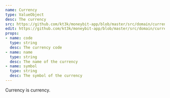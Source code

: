 ```yaml
---
name: Currency
type: ValueObject
desc: The currency
src: https://github.com/kt3k/moneybit-app/blob/master/src/domain/currency.js
edit: https://github.com/kt3k/moneybit-app/blob/master/src/domain/currency.md
props:
- name: code
  type: string
  desc: The currency code
- name: name
  type: string
  desc: The name of the currency
- name: symbol
  type: string
  desc: The symbol of the currency
---
```


Currency is currency.
